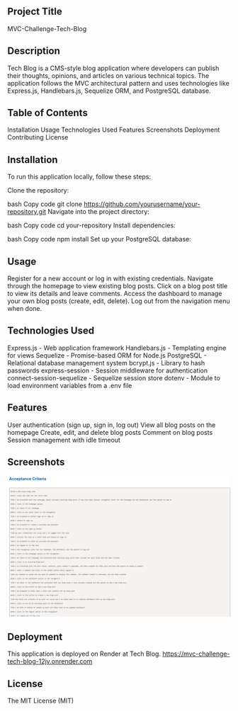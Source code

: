 ## Project Title

MVC-Challenge-Tech-Blog



## Description
Tech Blog is a CMS-style blog application where developers can publish their thoughts, opinions, and articles on various technical topics. The application follows the MVC architectural pattern and uses technologies like Express.js, Handlebars.js, Sequelize ORM, and PostgreSQL database.

## Table of Contents
Installation
Usage
Technologies Used
Features
Screenshots
Deployment
Contributing
License

## Installation
To run this application locally, follow these steps:

Clone the repository:

bash
Copy code
git clone https://github.com/yourusername/your-repository.git
Navigate into the project directory:

bash
Copy code
cd your-repository
Install dependencies:

bash
Copy code
npm install
Set up your PostgreSQL database:


 ## Usage
Register for a new account or log in with existing credentials.
Navigate through the homepage to view existing blog posts.
Click on a blog post title to view its details and leave comments.
Access the dashboard to manage your own blog posts (create, edit, delete).
Log out from the navigation menu when done.

## Technologies Used
Express.js - Web application framework
Handlebars.js - Templating engine for views
Sequelize - Promise-based ORM for Node.js
PostgreSQL - Relational database management system
bcrypt.js - Library to hash passwords
express-session - Session middleware for authentication
connect-session-sequelize - Sequelize session store
dotenv - Module to load environment variables from a .env file


## Features
User authentication (sign up, sign in, log out)
View all blog posts on the homepage
Create, edit, and delete blog posts
Comment on blog posts
Session management with idle timeout


## Screenshots

![alt text](image.png)

## Deployment
This application is deployed on Render at Tech Blog.
https://mvc-challenge-tech-blog-12jv.onrender.com

## License
The MIT License (MIT)